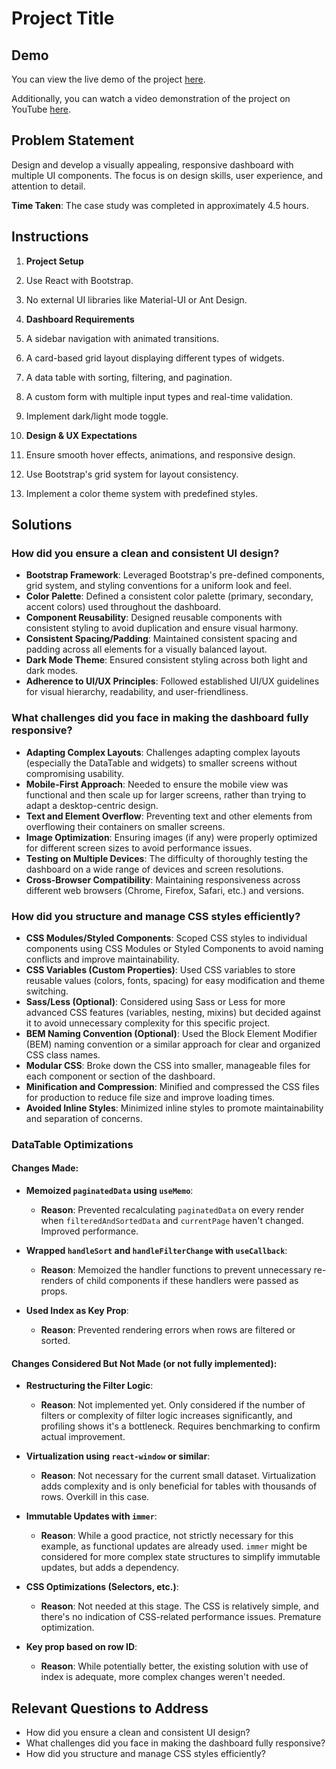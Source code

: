 # Project Title

## Demo

You can view the live demo of the project [here](https://vercel.com/gurvinders-projects-c0feffd4/case-study-1).

Additionally, you can watch a video demonstration of the project on YouTube [here](https://youtu.be/LK5SH2zKtOs).

## Problem Statement

Design and develop a visually appealing, responsive dashboard with multiple UI components. The focus is on design skills, user experience, and attention to detail.

**Time Taken**: The case study was completed in approximately 4.5 hours.

## Instructions

1. **Project Setup**

2. Use React with Bootstrap.
3. No external UI libraries like Material-UI or Ant Design.

4. **Dashboard Requirements**

5. A sidebar navigation with animated transitions.
6. A card-based grid layout displaying different types of widgets.
7. A data table with sorting, filtering, and pagination.
8. A custom form with multiple input types and real-time validation.
9. Implement dark/light mode toggle.

10. **Design & UX Expectations**

11. Ensure smooth hover effects, animations, and responsive design.
12. Use Bootstrap's grid system for layout consistency.
13. Implement a color theme system with predefined styles.

## Solutions

### How did you ensure a clean and consistent UI design?

- **Bootstrap Framework**: Leveraged Bootstrap's pre-defined components, grid system, and styling conventions for a uniform look and feel.
- **Color Palette**: Defined a consistent color palette (primary, secondary, accent colors) used throughout the dashboard.
- **Component Reusability**: Designed reusable components with consistent styling to avoid duplication and ensure visual harmony.
- **Consistent Spacing/Padding**: Maintained consistent spacing and padding across all elements for a visually balanced layout.
- **Dark Mode Theme**: Ensured consistent styling across both light and dark modes.
- **Adherence to UI/UX Principles**: Followed established UI/UX guidelines for visual hierarchy, readability, and user-friendliness.

### What challenges did you face in making the dashboard fully responsive?

- **Adapting Complex Layouts**: Challenges adapting complex layouts (especially the DataTable and widgets) to smaller screens without compromising usability.
- **Mobile-First Approach**: Needed to ensure the mobile view was functional and then scale up for larger screens, rather than trying to adapt a desktop-centric design.
- **Text and Element Overflow**: Preventing text and other elements from overflowing their containers on smaller screens.
- **Image Optimization**: Ensuring images (if any) were properly optimized for different screen sizes to avoid performance issues.
- **Testing on Multiple Devices**: The difficulty of thoroughly testing the dashboard on a wide range of devices and screen resolutions.
- **Cross-Browser Compatibility**: Maintaining responsiveness across different web browsers (Chrome, Firefox, Safari, etc.) and versions.

### How did you structure and manage CSS styles efficiently?

- **CSS Modules/Styled Components**: Scoped CSS styles to individual components using CSS Modules or Styled Components to avoid naming conflicts and improve maintainability.
- **CSS Variables (Custom Properties)**: Used CSS variables to store reusable values (colors, fonts, spacing) for easy modification and theme switching.
- **Sass/Less (Optional)**: Considered using Sass or Less for more advanced CSS features (variables, nesting, mixins) but decided against it to avoid unnecessary complexity for this specific project.
- **BEM Naming Convention (Optional)**: Used the Block Element Modifier (BEM) naming convention or a similar approach for clear and organized CSS class names.
- **Modular CSS**: Broke down the CSS into smaller, manageable files for each component or section of the dashboard.
- **Minification and Compression**: Minified and compressed the CSS files for production to reduce file size and improve loading times.
- **Avoided Inline Styles**: Minimized inline styles to promote maintainability and separation of concerns.

### DataTable Optimizations

#### Changes Made:

- **Memoized `paginatedData` using `useMemo`**:

  - **Reason**: Prevented recalculating `paginatedData` on every render when `filteredAndSortedData` and `currentPage` haven't changed. Improved performance.

- **Wrapped `handleSort` and `handleFilterChange` with `useCallback`**:

  - **Reason**: Memoized the handler functions to prevent unnecessary re-renders of child components if these handlers were passed as props.

- **Used Index as Key Prop**:
  - **Reason**: Prevented rendering errors when rows are filtered or sorted.

#### Changes Considered But Not Made (or not fully implemented):

- **Restructuring the Filter Logic**:

  - **Reason**: Not implemented yet. Only considered if the number of filters or complexity of filter logic increases significantly, and profiling shows it's a bottleneck. Requires benchmarking to confirm actual improvement.

- **Virtualization using `react-window` or similar**:

  - **Reason**: Not necessary for the current small dataset. Virtualization adds complexity and is only beneficial for tables with thousands of rows. Overkill in this case.

- **Immutable Updates with `immer`**:

  - **Reason**: While a good practice, not strictly necessary for this example, as functional updates are already used. `immer` might be considered for more complex state structures to simplify immutable updates, but adds a dependency.

- **CSS Optimizations (Selectors, etc.)**:

  - **Reason**: Not needed at this stage. The CSS is relatively simple, and there's no indication of CSS-related performance issues. Premature optimization.

- **Key prop based on row ID**:
  - **Reason**: While potentially better, the existing solution with use of index is adequate, more complex changes weren't needed.

## Relevant Questions to Address

- How did you ensure a clean and consistent UI design?
- What challenges did you face in making the dashboard fully responsive?
- How did you structure and manage CSS styles efficiently?
